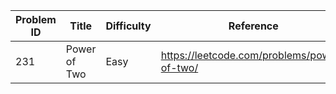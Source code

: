 | Problem ID | Title | Difficulty | Reference
| --- | --- | --- | ---
| 231 | Power of Two | Easy | https://leetcode.com/problems/power-of-two/
